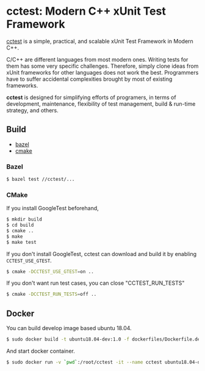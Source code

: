 # cctest: Modern C++ xUnit Test Framework

[cctest](http://github.com/wisdomcoda/cctest) is a simple, practical, and scalable xUnit Test Framework in Modern C++.

C/C++ are different languages from most modern ones. Writing tests for them has some very specific challenges. Therefore, simply clone ideas from xUnit frameworks for other languages does not work the best. Programmers have to suffer accidental complexities brought by most of existing frameworks.

**cctest** is designed for simplifying efforts of programers, in terms of development, maintenance, flexibility of test management, build & run-time strategy, and others.

## Build

- [bazel](https://www.bazel.build)
- [cmake](https://www.cmake.org)

### Bazel

```bash
$ bazel test //cctest/...
```

### CMake

If you install GoogleTest beforehand,

```bash
$ mkdir build
$ cd build
$ cmake .. 
$ make
$ make test
```

If you don't install GoogleTest, cctest can download and build it by enabling `CCTEST_USE_GTEST`.

```bash
$ cmake -DCCTEST_USE_GTEST=on ..
```

If you don't want run test cases, you can close "CCTEST_RUN_TESTS"

```bash
$ cmake -DCCTEST_RUN_TESTS=off ..
```

## Docker

You can build develop image based ubuntu 18.04.

```bash
$ sudo docker build -t ubuntu18.04-dev:1.0 -f dockerfiles/Dockerfile.devel .
```

And start docker container.

```bash
$ sudo docker run -v `pwd`:/root/cctest -it --name cctest ubuntu18.04-dev:1.0
```
